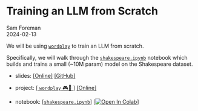 # Training an LLM from Scratch

Sam Foreman  
2024-02-13

We will be using [`wordplay`](https://github.com/saforem2/wordplay) to train an
LLM from scratch.

Specifically, we will walk through the
[`shakespeare.ipynb`](https://github.com/saforem2/wordplay/blob/main/notebooks/shakespeare.ipynb)
notebook which builds and trains a small (~10M param) model on the Shakespeare dataset.

- slides: [\[Online\]](https://saforem2.github.io/llm-workshop-talk/#/title-slide) [\[GitHub\]](https://github.com/saforem2/llm-workshop-talk)

- project: [\[ `wordplay` 🎮💬 \]](https://github.com/saforem2/wordplay)  [\[Online\]](https://saforem2.github.io/wordplay)

- notebook: [\[`shakespeare.ipynb`\]](https://github.com/saforem2/wordplay/blob/main/notebooks/shakespeare.ipynb) [\[![Open In Colab](https://colab.research.google.com/assets/colab-badge.svg)\]](https://colab.research.google.com/github/saforem2/wordplay/blob/main/notebooks/shakespeare.ipynb)
